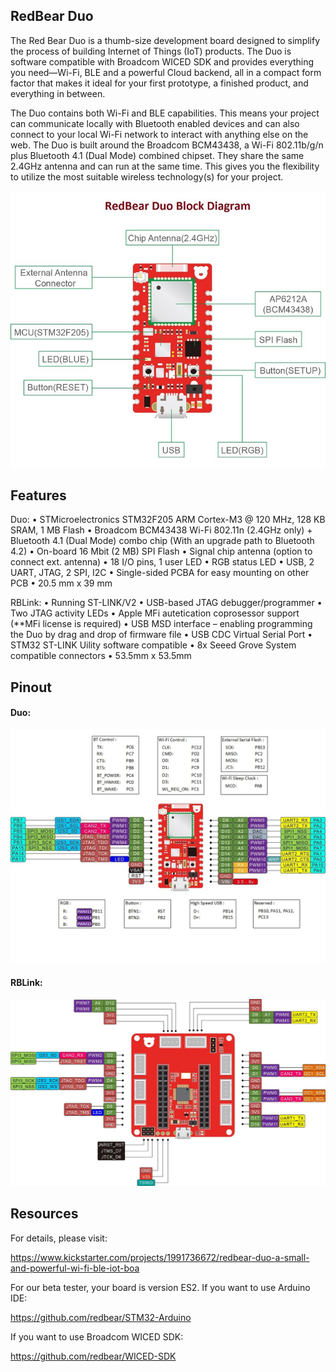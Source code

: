 
## RedBear Duo

The Red Bear Duo is a thumb-size development board designed to simplify the process of building Internet of Things (IoT) products. The Duo is software compatible with Broadcom WICED SDK and provides everything you need—Wi-Fi, BLE and a powerful Cloud backend, all in a compact form factor that makes it ideal for your first prototype, a finished product, and everything in between. 

The Duo contains both Wi-Fi and BLE capabilities. This means your project can communicate locally with Bluetooth enabled devices and can also connect to your local Wi-Fi network to interact with anything else on the web. The Duo is built around the Broadcom BCM43438, a Wi-Fi 802.11b/g/n plus Bluetooth 4.1 (Dual Mode) combined chipset. They share the same 2.4GHz antenna and can run at the same time. This gives you the flexibility to utilize the most suitable wireless technology(s) for your project.

![image](docs/images/Duo_BlockDiagram.jpg)

## Features

Duo:
•	STMicroelectronics STM32F205 ARM Cortex-M3 @ 120 MHz, 128 KB SRAM, 1 MB Flash
•	Broadcom BCM43438 Wi-Fi 802.11n (2.4GHz only) + Bluetooth 4.1 (Dual Mode) combo chip
(With an upgrade path to Bluetooth 4.2)
•	On-board 16 Mbit (2 MB) SPI Flash
•	Signal chip antenna (option to connect ext. antenna)
•	18 I/O pins, 1 user LED
•	RGB status LED
•	USB, 2 UART, JTAG, 2 SPI, I2C 
•	Single-sided PCBA for easy mounting on other PCB
•	20.5 mm x 39 mm

RBLink:
•	Running ST-LINK/V2
•	USB-based JTAG debugger/programmer
•	Two JTAG activity LEDs
•	Apple MFi autetication coprosessor support (**MFi license is required)
•	USB MSD interface – enabling programming the Duo by drag and drop of firmware file
•	USB CDC Virtual Serial Port
•	STM32 ST-LINK Uility software compatible
•	8x Seeed Grove System compatible connectors
•	53.5mm x 53.5mm

## Pinout

#### Duo:

![image](docs/images/RBDuo_Pinout.jpg)

#### RBLink:

![image](docs/images/RBLink_Pinout.jpg)

## Resources

For details, please visit:

https://www.kickstarter.com/projects/1991736672/redbear-duo-a-small-and-powerful-wi-fi-ble-iot-boa

For our beta tester, your board is version ES2. If you want to use Arduino IDE:

https://github.com/redbear/STM32-Arduino

If you want to use Broadcom WICED SDK:

https://github.com/redbear/WICED-SDK

